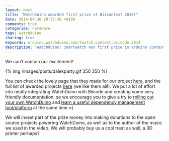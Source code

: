 ```yaml
---
layout: post
title: "WatchDuino awarded first prize at Biicontest 2014!"
date: 2014-04-30 20:57:38 +0100
comments: true
categories: hardware
tags: watchduino
sharing: true
keywords: arduino,watchduino,smartwatch,contest,biicode,2014
description: "Watchduino: Smartwatch won first price in arduino contest 2014"
---
```


We can’t contain our excitement!

{% img  /images/posts/dalekparty.gif 350 350 %}

<!--more-->

You can check the lovely page that they made for our project [here](https://www.biicode.com/biicontest2014_first_winner#.U2FG93Wx3YA), 
and the full list of awarded projects [here](http://www.biicode.com/biicontest2014#.U2FMKXWx3YA) (we like them all!).
We put a lot of effort into neatly integrating WatchDuino with Biicode and creating some very friendly documentation, 
so we encourage you to give a try to [rolling out your own WatchDuino](http://bitbucket.org/rephus/watchduino/src/master/docs/how_to_replicate.md) 
and [learn a useful dependency management tool/platform](http://docs.biicode.com/) at the same time =)

We will invest part of the prize money into making donations to the open source projects powering WatchDuino, 
as well as to the author of the music we used in the video. We will probably buy us a cool treat as well, a 3D printer perhaps?